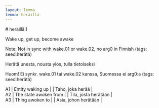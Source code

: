```yaml
---
layout: lemma
lemma: heräillä
---
```


<div class="sense">
# <span class="sensename">heräillä.1</span>

<span class="description">Wake up, get up, become awake</span>

Note: Not in sync with wake.01 or wake.02, no arg0 in Finnish (tags: seed:herätä)

<span class="description">Herätä unesta, nousta ylös, tulla tietoiseksi</span>

Huom! Ei synkr. wake.01 tai wake.02 kanssa, Suomessa ei arg0:a (tags: seed:herätä)

A1 | Entity waking up |   | Taho, joka herää |  
A2 | The state awoken from |   | Tila, josta herätään |  
A3 | Thing awoken to |   | Asia, johon herätään |  

</div>


